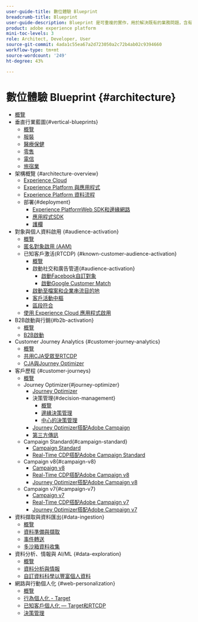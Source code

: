 ```yaml
---
user-guide-title: 數位體驗 Blueprint
breadcrumb-title: Blueprint
user-guide-description: Blueprint 是可重複的實作，用於解決既有的業務問題，含有架構圖、技術考量及相關的文件連結。
product: adobe experience platform
mini-toc-levels: 3
role: Architect, Developer, User
source-git-commit: 4ada1c55ea67a2d723050a2c72b4ab02c9394660
workflow-type: tm+mt
source-wordcount: '249'
ht-degree: 43%

---
```



# 數位體驗 Blueprint {#architecture}

+ [概覽](/help/blueprints/overview.md)
+ 垂直行業藍圖{#vertical-blueprints}
   + [概覽](/help/blueprints/vertical-blueprints/overview.md)
   + [服裝](/help/blueprints/vertical-blueprints/apparel.md)
   + [醫療保健](/help/blueprints/vertical-blueprints/healthcare-vertical.md)
   + [零售](/help/blueprints/vertical-blueprints/retail.md)
   + [電信](/help/blueprints/vertical-blueprints/telecommunications.md)
   + [旅宿業](/help/blueprints/vertical-blueprints/travel-hospitality.md)
+ 架構概覽 {#architecture-overview}
   + [Experience Cloud](/help/blueprints/experience-platform/experience-cloud.md)
   + [Experience Platform 與應用程式](/help/blueprints/experience-platform/platform-applications.md)
   + [Experience Platform 資料流程](/help/blueprints/experience-platform/platform-data-flow.md)
   + 部署{#deployment}
      + [Experience PlatformWeb SDK和邊緣網路](/help/blueprints/data-ingestion/websdk.md)
      + [應用程式SDK](/help/blueprints/data-ingestion/appsdk.md)
      + [護欄](/help/blueprints/experience-platform/deployment/guardrails.md)
+ 對象與個人資料啟用 {#audience-activation}
   + [概覽](/help/blueprints/audience-activation/overview.md)
   + [匿名對象啟用 (AAM)](/help/blueprints/audience-activation/anonymous.md)
   + 已知客戶激活(RTCDP) {#known-customer-audience-activation}
      + [概覽](/help/blueprints/audience-activation/known.md)
      + 啟動社交和廣告管道{#audience-activation}
         + [啟動Facebook自訂對象](/help/blueprints/audience-activation/destinations/facebook.md)
         + [啟動Google Customer Match](/help/blueprints/audience-activation/destinations/gcm.md)
      + [啟動至檔案和企業串流目的地](/help/blueprints/audience-activation/enterprise-destinations.md)
      + [客戶活動中樞](/help/blueprints/audience-activation/customer-activity.md)
      + [區段符合](/help/blueprints/audience-activation/segment-match.md)
   + [使用 Experience Cloud 應用程式啟用](/help/blueprints/audience-activation/platform-and-applications.md)
+ B2B啟動與行銷{#b2b-activation}
   + [概覽](/help/blueprints/b2b/overview.md)
   + [B2B啟動](/help/blueprints/b2b/b2bactivation.md)
+ Customer Journey Analytics {#customer-journey-analytics}
   + [概覽](/help/blueprints/customer-journey-analytics/overview.md)
   + [共用CJA受眾至RTCDP](/help/blueprints/customer-journey-analytics/cja-rtcdp.md)
   + [CJA與Journey Optimizer](/help/blueprints/customer-journey-analytics/cja-ajo.md)
+ 客戶歷程 {#customer-journeys}
   + [概覽](/help/blueprints/customer-journeys/overview.md)
   + Journey Optimizer{#journey-optimizer}
      + [Journey Optimizer](/help/blueprints/customer-journeys/journey-optimizer.md)
      + 決策管理{#decision-management}
         + [概覽](/help/blueprints/customer-journeys/decision_management/decision-management-overview.md)
         + [邊緣決策管理](/help/blueprints/customer-journeys/decision_management/decision-management-edge.md)
         + [中心的決策管理](/help/blueprints/customer-journeys/decision_management/decision-management-hub.md)
      + [Journey Optimizer搭配Adobe Campaign](/help/blueprints/customer-journeys/ajo-and-campaign.md)
      + [第三方傳訊](/help/blueprints/customer-journeys/3rd-party-messaging.md)
   + Campaign Standard{#campaign-standard}
      + [Campaign Standard](https://experienceleague.adobe.com/docs/campaign-standard.html)
      + [Real-Time CDP搭配Adobe Campaign Standard](https://experienceleague.adobe.com/docs/campaign-standard/using/integrating-with-adobe-cloud/adobe-experience-platform/aep-sources-destinations/get-started-sources-destinations.html)
   + Campaign v8{#campaign-v8}
      + [Campaign v8](/help/blueprints/customer-journeys/campaign-v8.md)
      + [Real-Time CDP搭配Adobe Campaign v8](/help/blueprints/customer-journeys/rtcdp-and-campaign-v8.md)
      + [Journey Optimizer搭配Adobe Campaign v8](/help/blueprints/customer-journeys/ajo-and-campaign-v8.md)
   + Campaign v7{#campaign-v7}
      + [Campaign v7](/help/blueprints/customer-journeys/campaign-v7.md)
      + [Real-Time CDP搭配Adobe Campaign v7](/help/blueprints/customer-journeys/rtcdp-and-campaign.md)
      + [Journey Optimizer搭配Adobe Campaign v7](/help/blueprints/customer-journeys/ajo-and-campaign-v7.md)
+ 資料擷取與資料匯出{#data-ingestion}
   + [概覽](/help/blueprints/data-ingestion/overview.md)
   + [資料準備與擷取 ](/help/blueprints/data-ingestion/ingestion.md)
   + [事件轉送](/help/blueprints/data-ingestion/server-side-collection.md)
   + [多沙箱資料收集](/help/blueprints/data-ingestion/multi-sandbox-data-collection.md)
+ 資料分析、情報與 AI/ML {#data-exploration}
   + [概覽](/help/blueprints/data-insights/overview.md)
   + [資料分析與情報](/help/blueprints/data-insights/analysis.md)
   + [自訂資料科學以豐富個人資料](/help/blueprints/data-insights/data-science.md)
+ 網路與行動個人化 {#web-personalization}
   + [概覽](/help/blueprints/web-personalization/overview.md)
   + [行為個人化 - Target](/help/blueprints/web-personalization/behavioral.md)
   + [已知客戶個人化 — Target和RTCDP](/help/blueprints/web-personalization/known-personalization.md)
   + [決策管理](/help/blueprints/web-personalization/decision-management-edge.md)